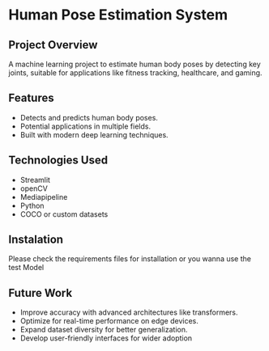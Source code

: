 # Human Pose Estimation System

## Project Overview
A machine learning project to estimate human body poses by detecting key joints, suitable for applications like fitness tracking, healthcare, and gaming.

## Features
- Detects and predicts human body poses.
- Potential applications in multiple fields.
- Built with modern deep learning techniques.

## Technologies Used
- Streamlit
- openCV
- Mediapipeline
- Python
- COCO or custom datasets

## Instalation 
 Please check the requirements files for installation or you wanna use the test Model

## Future Work
- Improve accuracy with advanced architectures like transformers.
- Optimize for real-time performance on edge devices.
- Expand dataset diversity for better generalization.
- Develop user-friendly interfaces for wider adoption



